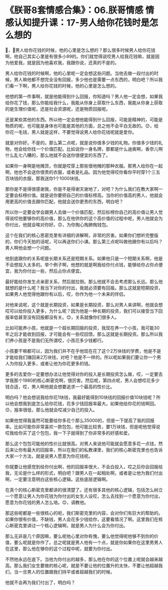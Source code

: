 # 《朕哥8套情感合集》：06.朕哥情感 情感认知提升课：17-男人给你花钱时是怎么想的

🎼，🎼男人给你花钱的时候，他的心里是怎么想的？那么很多时候男人给你花钱啊，他自己其实心里是有很多小99的。你们就觉得说哎男人给我花钱嘛，就是因为他爱我，就是因为他喜欢我，我跟你说，还真的不是的。

男人给你花钱的时候啊，他的心里呢一定会想这些问题。当他去做一段付出的时候，男人嘛他都不想完全没有回报，多少他也是需要一点东西的，明白吧？所以我们看一下啊，男人给你花钱的时候，他的心里是怎么想的。

他想的第一件事啊，就是他能得到什么回报，你知道吗？男人他一定会想，如果我给你花了钱，那么你能给我什么，我能从你身上获取什么东西，我能从你身上获取的是生理价值呢，还是社会资源呢，还是物质回报呢。

还是某些其他的东西。所以他一定会想他能得到什么回报，可能是精神的，可能是物质的呢，也可能是身体也可能是其他的方面，总之他不会平白无故的。😊，给你花一毛钱，男人就是这样，不要觉得说男人给你花钱呢就是爱你。

就是对你好。不是的。那么第二点呢，就是说你值多少钱的礼物。你值多少钱的礼物，他会给你找一个价值匹配。比如说你一身名牌，那都是什么迪奥啊，香奈儿啊什么乱七八糟的，那么他就不会送你很便宜的东西了。

如果你一身啊是地摊货，你就是哎穿上那些很地摊的那种衣服。那男人给你在一起啊，他也不会送你很贵的衣服，或者是礼品。因为他觉得哎你看你平时穿1个三五百块钱的衣服，那我送你1个1000块钱。

那你是不是得很感谢我，你是不是得谢天谢地了，对吧？为什么我们在教大家啊一定要会标榜价值。就是说你要把自己的价值标榜高。当你的价值高的男人，他就会用更高的价值去跟你匹配，他就会送你更贵的东西，明白吧？

所以你一定要会学会跟男人去做一个价值匹配，然后标榜你自己的高价值让男人觉得说哎他要够你的高价值，那么在他供你的这个高价值的过程中呢，男人他就会为你付出，他就会唉对你好。😊，为你掏心掏肺掏钱包。

这个在我们的核心思密克里有详细的讲解啊，非常的厉害。如果你们想听完整版的，你们今天拍的话呢，可以再送你们小课。那么第三点呢叫做他跟你有以后吗？男人啊他会想一个问题。

他到底跟你的关系呢是长期关系还是短期关系。如果他只是一个短期关系啊，他是不会想投入太多的。举个例子啊，他想的就是啊我给你付点钱，能够给你占你点便宜，我为你付出一些，然后占你点便宜。

最好能给你发生点亲密关系，然后就拉倒。那么他就不会去考虑那么长远。那么他就想的是什么呢？我当下对你的付出，我就必须要有回报。那么这就是短期投资，如果男人他觉得他跟你有以后，哎，你作为他一个未来的伴侣。

对他来说呢，这个就是长期投资，如果是长期投资，那么对男人来讲啊，他就会想哎可以给你投入更多，为什么呢？因为他是一种长期的投资，我们可以接受当下回报率低甚至没有回报都没有关。😊，关系就像你们很多人。

比如可能养小孩，他就是一个超长期回报的投资，我现在养一个小孩，我可能30年之后才能收到回报，才可能会有一些哎回馈。那么这就是长期投资。那么所以我们养小孩是不是我们无所谓哎，小孩花多少钱都行。

小孩要干嘛都可以，因为我们并不在乎他现在花了这个2万块钱的学费，他是不是才能给我们赚回来2万块钱，对吧？他是不一样的。所以呢如果我们要让你一个男人为你投入更多，或者让他为你花更多的钱。

更多的去爱你一定要想办法让他觉得对你的投入是长期投资怎么做，哎，一定要去学我那个1980的核心斯密克啊，很厉害。然后呢，第四点呢，男人会想哎花多少钱合适，哎，男人啊他就会想要追求一个最高的性价比。

明白吗？他会想说我给你花1块钱，我最好能得到10块钱的回报价值10块钱呢？所以他会想我到底怎么给你花钱，花多少钱回报率最大。如果他给你花的钱啊回。😊，报率很低，那么他就会哎减少自己的投入。

如果他觉得我虽然可能要给你多花个那么35000的，但是一下提高了我的回报率。比如可能你非常喜欢一款包包，他可能比较贵，要1万块钱，但是呢他觉得说哎我给你买了这个包包，我一下子就得到了你非常多的好感和爱。

那么这个包包可能他的性价比就很高。对男人来说他可能就会愿意多花一点钱，然后来让你有最大的回报率，所以在我们的私教课里，我们的核心斯密克里也也告诉大家一个方法，就是说男人愿意为你花钱呢。

你就要让他感觉到给你付出啊，他的回报率很大，不会白投入，哎之后你会回报给我，无论是什么样的形式，明白吧？跟男人在一起相处啊，或者是让他为我们付出啊，一定要注意明白这些核心逻辑。这些底层逻辑啊。

在真个的核心斯密克里都讲的很清楚了。还有很多其他的核心逻辑，包括怎么树立一个愿意让男人为你花钱为你付出的女生人设哎，怎么去找到一个愿意为你付出，愿意为你花钱的男人怎么培。😊，调教他。

那这些呢都是一些很核心的呃，我们斯密克里的内容，会对你们有巨大的帮助的。如果你很有价值，不缺钱，男人会花多少钱给你，这要看情况了啊。这里我们在核心斯密克里讲过一个核心逻辑啊，就是男人为什么会为你付出。

那么无非是几个原因嘛，要么呢他心里对你有愧，要么他觉得呢他够不到你的价值，要么呢就是你作了。总之呢就是男人他有一个点，就是你如果你在这里男男人在这里，那么他在够你的这个过程中呢，就要为你付出。

不然他永远在底下。当他为你付出的越多，那么他在你的这个位置上呢就会越来越高。那么我们女生要做的核心呢，就是不要让他的位置升的太快，不要让他超越我们，当一旦男人的位置跟我们持平或者超越我们的时候。

他就不会再为我们付出了，明白吗？